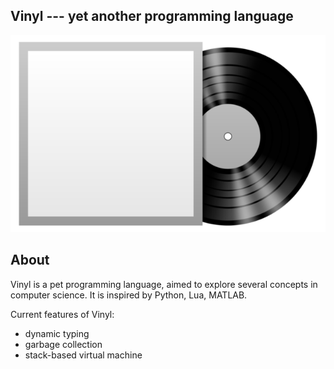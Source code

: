 ## **Vinyl** --- yet another programming language

![vinyl record (for those who doesn't know)](thumbnail.webp "Foo")

## **About**
Vinyl is a pet programming language, aimed to explore several concepts in computer science. It is inspired by Python, Lua, MATLAB.

Current features of Vinyl:
- dynamic typing
- garbage collection
- stack-based virtual machine
